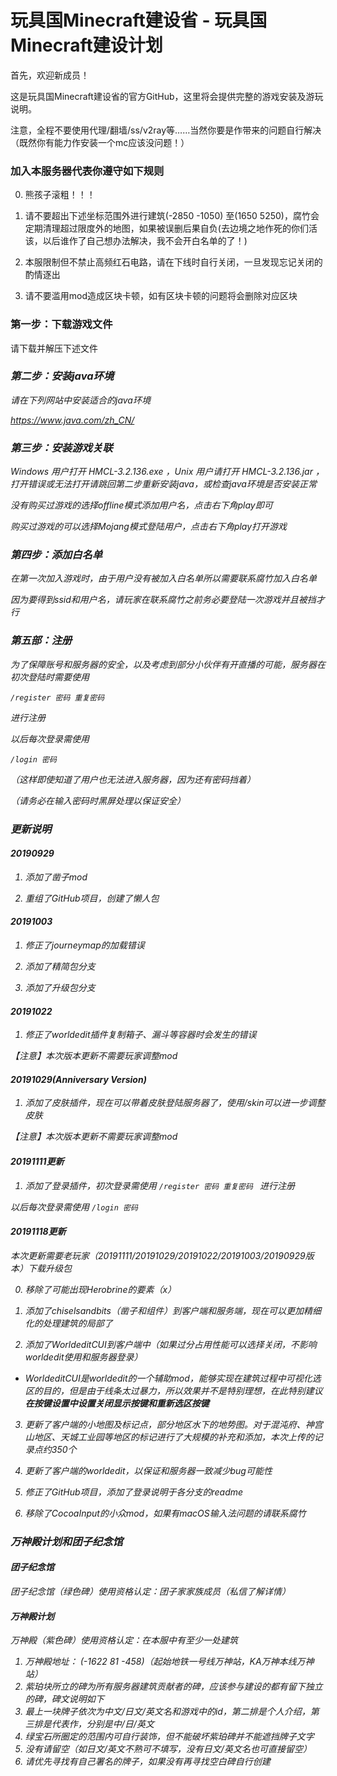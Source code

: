 # 玩具国Minecraft建设省 - 玩具国Minecraft建设计划

首先，欢迎新成员！

这是玩具国Minecraft建设省的官方GitHub，这里将会提供完整的游戏安装及游玩说明。

注意，全程不要使用代理/翻墙/ss/v2ray等……当然你要是作带来的问题自行解决（既然你有能力作安装一个mc应该没问题！）

### 加入本服务器代表你遵守如下规则
0. 熊孩子滚粗！！！

1. 请不要超出下述坐标范围外进行建筑(-2850 -1050) 至(1650 5250)，腐竹会定期清理超过限度外的地图，如果被误删后果自负(去边境之地作死的你们活该，以后谁作了自己想办法解决，我不会开白名单的了！)

2. 本服限制但不禁止高频红石电路，请在下线时自行关闭，一旦发现忘记关闭的酌情逐出

3. 请不要滥用mod造成区块卡顿，如有区块卡顿的问题将会删除对应区块






### 第一步：下载游戏文件

请下载并解压下述文件

<address>


### 第二步：安装java环境

请在下列网站中安装适合的java环境

https://www.java.com/zh_CN/


### 第三步：安装游戏关联

Windows 用户打开 HMCL-3.2.136.exe ，Unix 用户请打开 HMCL-3.2.136.jar ，打开错误或无法打开请跳回第二步重新安装java，或检查java环境是否安装正常


没有购买过游戏的选择offline模式添加用户名，点击右下角play即可

购买过游戏的可以选择Mojang模式登陆用户，点击右下角play打开游戏


### 第四步：添加白名单

在第一次加入游戏时，由于用户没有被加入白名单所以需要联系腐竹加入白名单

因为要得到ssid和用户名，请玩家在联系腐竹之前务必要登陆一次游戏并且被挡才行


### 第五部：注册

为了保障账号和服务器的安全，以及考虑到部分小伙伴有开直播的可能，服务器在初次登陆时需要使用

`/register 密码 重复密码 `

进行注册

以后每次登录需使用

`/login 密码`

（这样即使知道了用户也无法进入服务器，因为还有密码挡着）

（请务必在输入密码时黑屏处理以保证安全）




### 更新说明
#### 20190929
1. 添加了凿子mod

2. 重组了GitHub项目，创建了懒人包

#### 20191003
1. 修正了journeymap的加载错误

2. 添加了精简包分支

3. 添加了升级包分支

#### 20191022
1. 修正了worldedit插件复制箱子、漏斗等容器时会发生的错误

【注意】本次版本更新不需要玩家调整mod

#### 20191029(Anniversary Version)
1. 添加了皮肤插件，现在可以带着皮肤登陆服务器了，使用/skin可以进一步调整皮肤

【注意】本次版本更新不需要玩家调整mod

#### 20191111更新

1. 添加了登录插件，初次登录需使用 
`/register 密码 重复密码 `
进行注册

以后每次登录需使用
`/login 密码`


#### 20191118更新

本次更新需要老玩家（20191111/20191029/20191022/20191003/20190929版本）下载升级包

0. 移除了可能出现Herobrine的要素（x）

1. 添加了chiselsandbits（凿子和组件）到客户端和服务端，现在可以更加精细化的处理建筑的局部了

2. 添加了WorldeditCUI到客户端中（如果过分占用性能可以选择关闭，不影响worldedit使用和服务器登录）

* WorldeditCUI是worldedit的一个辅助mod，能够实现在建筑过程中可视化选区的目的，但是由于线条太过暴力，所以效果并不是特别理想，在此特别建议<b>在按键设置中设置关闭显示按键和重新选区按键</b>

3. 更新了客户端的小地图及标记点，部分地区水下的地势图。对于混沌府、神宫山地区、天城工业园等地区的标记进行了大规模的补充和添加，本次上传的记录点约350个

4. 更新了客户端的worldedit，以保证和服务器一致减少bug可能性

5. 修正了GitHub项目，添加了登录说明于各分支的readme

6. 移除了CocoaInput的小众mod，如果有macOS输入法问题的请联系腐竹






### 万神殿计划和团子纪念馆

#### 团子纪念馆
团子纪念馆（绿色碑）使用资格认定：团子家家族成员（私信了解详情）

#### 万神殿计划

万神殿（紫色碑）使用资格认定：在本服中有至少一处建筑

1. 万神殿地址： (-1622 81 -458)（起始地铁一号线万神站，KA万神本线万神站）
2. 紫珀块所立的碑为所有服务器建筑贡献者的碑，应该参与建设的都有留下独立的碑，碑文说明如下
3. 最上一块牌子依次为中文/日文/英文名和游戏中的id，第二排是个人介绍，第三排是代表作，分别是中/日/英文
4. 绿宝石所圈定的范围内可自行装饰，但不能破坏紫珀碑并不能遮挡牌子文字
5. 没有请留空（如日文/英文不熟可不填写，没有日文/英文名也可直接留空）
6. 请优先寻找有自己署名的牌子，如果没有再寻找空白碑自行创建
